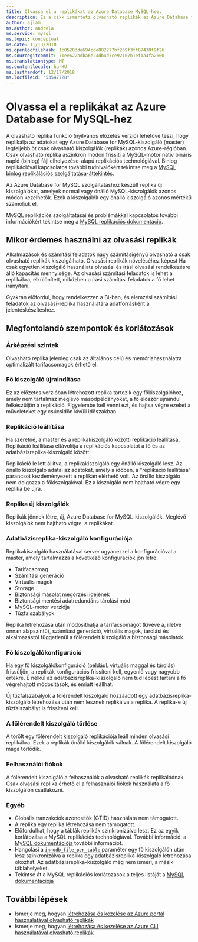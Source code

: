 ```yaml
---
title: Olvassa el a replikákat az Azure Database MySQL-hez.
description: Ez a cikk ismerteti olvasható replikák az Azure Database for MySQL-hez.
author: ajlam
ms.author: andrela
ms.service: mysql
ms.topic: conceptual
ms.date: 11/13/2018
ms.openlocfilehash: 1c05203de694cde882277bf269f3ff87438f9f26
ms.sourcegitcommit: 71ee622bdba6e24db4d7ce92107b1ef1a4fa2600
ms.translationtype: MT
ms.contentlocale: hu-HU
ms.lasthandoff: 12/17/2018
ms.locfileid: "53547728"
---
```

# <a name="read-replicas-in-azure-database-for-mysql"></a>Olvassa el a replikákat az Azure Database for MySQL-hez

A olvasható replika funkció (nyilvános előzetes verzió) lehetővé teszi, hogy replikálja az adatokat egy Azure Database for MySQL-kiszolgáló (master) legfeljebb öt csak olvasható kiszolgálók (replikák) azonos Azure-régióban. Csak olvasható replika aszinkron módon frissíti a MySQL-motor natív bináris napló (binlog) fájl elhelyezése-alapú replikációs technológiával. Binlog replikációval kapcsolatos további tudnivalókért tekintse meg a [MySQL binlog replikálációs szolgáltatása-áttekintés](https://dev.mysql.com/doc/refman/5.7/en/binlog-replication-configuration-overview.html).

Az Azure Database for MySQL szolgáltatáshoz készült replika új kiszolgálókat, amelyek normál vagy önálló MySQL-kiszolgálók azonos módon kezelhetők. Ezek a kiszolgálók egy önálló kiszolgáló azonos mértékű számoljuk el.

MySQL replikációs szolgáltatásai és problémákkal kapcsolatos további információkért tekintse meg a [MySQL replikációs dokumentáció](https://dev.mysql.com/doc/refman/5.7/en/replication-features.html).

## <a name="when-to-use-read-replicas"></a>Mikor érdemes használni az olvasási replikák

Alkalmazások és számítási feladatok nagy számításigényű olvasható a csak olvasható replikák kiszolgálható. Olvasási replikák növeléséhez képest Ha csak egyetlen kiszolgáló használata olvasási és írási olvasási rendelkezésre álló kapacitás mennyisége. Az olvasási számítási feladatok is lehet a replikákra, elkülönített, miközben a írási számítási feladatok a fő lehet irányítani.

Gyakran előfordul, hogy rendelkezzen a BI-ban, és elemzési számítási feladatok az olvasási-replika használatára adatforrásként a jelentéskészítéshez.

## <a name="considerations-and-limitations"></a>Megfontolandó szempontok és korlátozások

### <a name="pricing-tiers"></a>Árképzési szintek

Olvasható replika jelenleg csak az általános célú és memóriahasználatra optimalizált tarifacsomagok érhető el.

### <a name="master-server-restart"></a>Fő kiszolgáló újraindítása

Ez az előzetes verzióban létrehozott replika tartozik egy főkiszolgálóhoz, amely nem tartalmaz meglévő másodpéldányokat, a fő először újraindul felkészüljön a replikáció. Figyelembe kell venni ezt, és hajtsa végre ezeket a műveleteket egy csúcsidőn kívüli időszakban.

### <a name="stopping-replication"></a>Replikáció leállítása

Ha szeretné, a master és a replikakiszolgáló közötti replikáció leállítása. Replikáció leállítása eltávolítja a replikációs kapcsolatot a fő és az adatbázisreplika-kiszolgáló között.

Replikáció le lett állítva, a replikakiszolgáló egy önálló kiszolgáló lesz. Az önálló kiszolgáló adatai az adatokat, amely a időben, a "replikáció leállítása" parancsot kezdeményezett a replikán elérhető volt. Az önálló kiszolgáló nem dolgozza a főkiszolgálóval. Ez a kiszolgáló nem hajtható végre egy replika be újra.

### <a name="replicas-are-new-servers"></a>Replika új kiszolgálók

Replikák jönnek létre, új, Azure Database for MySQL-kiszolgálók. Meglévő kiszolgálók nem hajtható végre, a replikákat.

### <a name="replica-server-configuration"></a>Adatbázisreplika-kiszolgáló konfigurációja

Replikakiszolgáló használatával server ugyanezzel a konfigurációval a master, amely tartalmazza a következő konfigurációk jön létre:

- Tarifacsomag
- Számítási generáció
- Virtuális magok
- Storage
- Biztonsági másolat megőrzési idejének
- Biztonsági mentési adatredundáns tárolási mód
- MySQL-motor verziója
- Tűzfalszabályok

Replika létrehozása után módosíthatja a tarifacsomagot (kivéve a, illetve onnan alapszintű), számítási generáció, virtuális magok, tárolási és alkalmazástól függetlenül a fölérendelt kiszolgáló a biztonsági másolatok.

### <a name="master-server-configuration"></a>Fő kiszolgálókonfiguráció

Ha egy fő kiszolgálókonfiguráció (például. virtuális maggal és tárolás) frissüljön, a replikák konfigurációs frissíteni kell, egyenlő vagy nagyobb értékre. E nélkül az adatbázisreplika-kiszolgáló nem tud lépést tartani a fő végrehajtott módosítások, és emiatt leállhat.

Új tűzfalszabályok a fölérendelt kiszolgáló hozzáadott egy adatbázisreplika-kiszolgáló létrehozása után nem lesznek replikálva a replika. A replika-e új tűzfalszabályt is frissíteni kell.

### <a name="deleting-the-master-server"></a>A fölérendelt kiszolgáló törlése

A törölt egy fölérendelt kiszolgáló replikációja leáll minden olvasási replikákra. Ezek a replikák önálló kiszolgálók válnak. A fölérendelt kiszolgáló maga törlődik.

### <a name="user-accounts"></a>Felhasználói fiókok

A fölérendelt kiszolgáló a felhasználók a olvasható replikák replikálódnak. Csak olvasási replika érhető el a felhasználói fiókok használata a fő kiszolgálón csatlakozni.

### <a name="other"></a>Egyéb

- Globális tranzakciók azonosítók (GTID) használata nem támogatott.
- A replika egy replika létrehozása nem támogatott.
- Előfordulhat, hogy a táblák replikák szinkronizálva lesz. Ez az egyik korlátozása a MySQL replikációs technológiával. További információ: a [MySQL dokumentációja](https://dev.mysql.com/doc/refman/5.7/en/replication-features-memory.html) további információt.
- Hangolási a [ `innodb_file_per_table` ](https://dev.mysql.com/doc/refman/5.7/en/innodb-multiple-tablespaces.html) paraméter egy fő kiszolgálón után lesz szinkronizálva a replika egy adatbázisreplika-kiszolgáló létrehozása okozhat. Az adatbázisreplika-kiszolgáló még nem ismeri, a másik táblahelyeket.
- Tekintse át a MySQL replikációs korlátozások a teljes listáját a [MySQL dokumentációja](https://dev.mysql.com/doc/refman/5.7/en/replication-features.html)


## <a name="next-steps"></a>További lépések

- Ismerje meg, hogyan [létrehozása és kezelése az Azure portal használatával olvasható replikák](howto-read-replicas-portal.md)
- Ismerje meg, hogyan [létrehozása és kezelése az Azure CLI használatával olvasható replikák](howto-read-replicas-cli.md)
